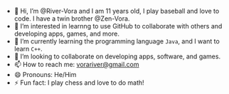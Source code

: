 - 👋 Hi, I’m @River-Vora and I am 11 years old, I play baseball and love to code. I have a twin brother @Zen-Vora.
- 👀 I’m interested in learnng to use GitHub to collaborate with others and developing apps, games, and more.
- 🌱 I’m currently learning the programming language `Java`, and I want to learn `C++`.
- 💞️ I’m looking to collaborate on developing apps, software, and games.
- 📫 How to reach me: vorariver@gmail.com
- 😄 Pronouns: He/Him
- ⚡ Fun fact: I play chess and love to do math!

<!---
River-Vora/River-Vora is a ✨ special ✨ repository because its `README.md` (this file) appears on your GitHub profile.
You can click the Preview link to take a look at your changes.
--->
